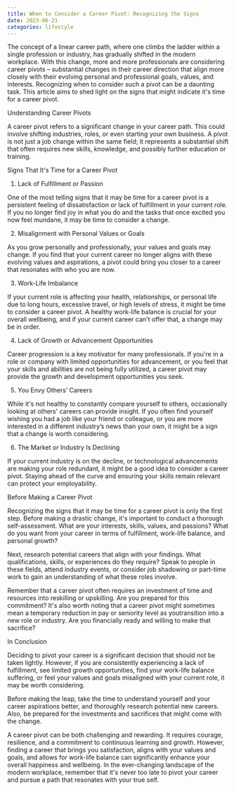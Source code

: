 ```yaml
---
title: When to Consider a Career Pivot: Recognizing the Signs
date: 2023-06-21
categories: lifestyle
---
```



The concept of a linear career path, where one climbs the ladder within a single profession or industry, has gradually shifted in the modern workplace. With this change, more and more professionals are considering career pivots – substantial changes in their career direction that align more closely with their evolving personal and professional goals, values, and interests. Recognizing when to consider such a pivot can be a daunting task. This article aims to shed light on the signs that might indicate it's time for a career pivot.

Understanding Career Pivots

A career pivot refers to a significant change in your career path. This could involve shifting industries, roles, or even starting your own business. A pivot is not just a job change within the same field; it represents a substantial shift that often requires new skills, knowledge, and possibly further education or training.

Signs That It's Time for a Career Pivot

1. Lack of Fulfillment or Passion

One of the most telling signs that it may be time for a career pivot is a persistent feeling of dissatisfaction or lack of fulfillment in your current role. If you no longer find joy in what you do and the tasks that once excited you now feel mundane, it may be time to consider a change.

2. Misalignment with Personal Values or Goals

As you grow personally and professionally, your values and goals may change. If you find that your current career no longer aligns with these evolving values and aspirations, a pivot could bring you closer to a career that resonates with who you are now.

3. Work-Life Imbalance

If your current role is affecting your health, relationships, or personal life due to long hours, excessive travel, or high levels of stress, it might be time to consider a career pivot. A healthy work-life balance is crucial for your overall wellbeing, and if your current career can't offer that, a change may be in order.

4. Lack of Growth or Advancement Opportunities

Career progression is a key motivator for many professionals. If you're in a role or company with limited opportunities for advancement, or you feel that your skills and abilities are not being fully utilized, a career pivot may provide the growth and development opportunities you seek.

5. You Envy Others’ Careers

While it's not healthy to constantly compare yourself to others, occasionally looking at others' careers can provide insight. If you often find yourself wishing you had a job like your friend or colleague, or you are more interested in a different industry’s news than your own, it might be a sign that a change is worth considering.

6. The Market or Industry Is Declining

If your current industry is on the decline, or technological advancements are making your role redundant, it might be a good idea to consider a career pivot. Staying ahead of the curve and ensuring your skills remain relevant can protect your employability.

Before Making a Career Pivot

Recognizing the signs that it may be time for a career pivot is only the first step. Before making a drastic change, it's important to conduct a thorough self-assessment. What are your interests, skills, values, and passions? What do you want from your career in terms of fulfillment, work-life balance, and personal growth?

Next, research potential careers that align with your findings. What qualifications, skills, or experiences do they require? Speak to people in these fields, attend industry events, or consider job shadowing or part-time work to gain an understanding of what these roles involve.

Remember that a career pivot often requires an investment of time and resources into reskilling or upskilling. Are you prepared for this commitment? It's also worth noting that a career pivot might sometimes mean a temporary reduction in pay or seniority level as youtransition into a new role or industry. Are you financially ready and willing to make that sacrifice?

In Conclusion

Deciding to pivot your career is a significant decision that should not be taken lightly. However, if you are consistently experiencing a lack of fulfillment, see limited growth opportunities, find your work-life balance suffering, or feel your values and goals misaligned with your current role, it may be worth considering.

Before making the leap, take the time to understand yourself and your career aspirations better, and thoroughly research potential new careers. Also, be prepared for the investments and sacrifices that might come with the change.

A career pivot can be both challenging and rewarding. It requires courage, resilience, and a commitment to continuous learning and growth. However, finding a career that brings you satisfaction, aligns with your values and goals, and allows for work-life balance can significantly enhance your overall happiness and wellbeing. In the ever-changing landscape of the modern workplace, remember that it's never too late to pivot your career and pursue a path that resonates with your true self.